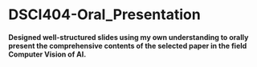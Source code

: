 # DSCI404-Oral_Presentation

#### Designed well-structured slides using my own understanding to orally present the comprehensive contents of the selected paper in the field Computer Vision of AI.
